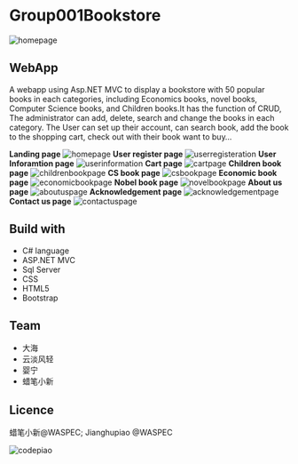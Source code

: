 # Group001Bookstore 
![homepage](https://user-images.githubusercontent.com/39571148/49628471-df8ab980-f9a9-11e8-9938-c9b82d898e54.png)
## WebApp
A webapp using  Asp.NET MVC to display a bookstore with 50 popular books in each categories, including Economics books, 
novel books, Computer Science books, and Children books.It has the function of CRUD, The administrator can add, delete, 
search and change the books in each category. The User can set up their account, can search book, add the book to the shopping cart, 
check out with their book want to buy…

**Landing page**
![homepage](https://user-images.githubusercontent.com/39571148/49628471-df8ab980-f9a9-11e8-9938-c9b82d898e54.png)
**User register page**
![userregisteration](https://user-images.githubusercontent.com/39571148/49628474-df8ab980-f9a9-11e8-8772-7fd991f08b9d.png)
**User Inforamtion page**
![userinformation](https://user-images.githubusercontent.com/39571148/49628473-df8ab980-f9a9-11e8-908f-a2a231c6c437.png)
**Cart page**
![cartpage](https://user-images.githubusercontent.com/39571148/49628465-def22300-f9a9-11e8-903d-d75cd6088673.png)
**Children book page**
![childrenbookpage](https://user-images.githubusercontent.com/39571148/49628466-def22300-f9a9-11e8-871d-216fa48dacf5.png)
**CS book page**
![csbookpage](https://user-images.githubusercontent.com/39571148/49628469-df8ab980-f9a9-11e8-90ac-ae5ab4dc9c16.png)
**Economic book page**
![economicbookpage](https://user-images.githubusercontent.com/39571148/49628470-df8ab980-f9a9-11e8-8b64-d0cc99cc2e95.png)
**Nobel book page**
![novelbookpage](https://user-images.githubusercontent.com/39571148/49628472-df8ab980-f9a9-11e8-8e80-22f17505b3b0.png)
**About us page**
![aboutuspage](https://user-images.githubusercontent.com/39571148/49628463-def22300-f9a9-11e8-905b-bc7327b3ff8f.png)
**Acknowledgement page**
![acknowledgementpage](https://user-images.githubusercontent.com/39571148/49628464-def22300-f9a9-11e8-8b0b-8d7d090e36ba.png)
**Contact us page**
![contactuspage](https://user-images.githubusercontent.com/39571148/49628468-df8ab980-f9a9-11e8-9e09-3b18b39ffabf.png)

## Build with
* C# language
* ASP.NET MVC
* Sql Server
* CSS
* HTML5
* Bootstrap
## Team
* 大海
* 云淡风轻
* 婴宁
* 蜡笔小新

## Licence
蜡笔小新@WASPEC; Jianghupiao @WASPEC 




![codepiao](https://user-images.githubusercontent.com/39571148/49628467-df8ab980-f9a9-11e8-964f-0d90195c2452.jpg)
